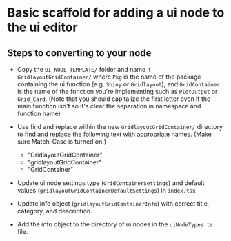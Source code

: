 # Basic scaffold for adding a ui node to the ui editor

## Steps to converting to your node

- Copy the `UI_NODE_TEMPLATE/` folder and name it `GridlayoutGridContainer/` where `Pkg` is the name of the package containing the ui function (e.g. `Shiny` or `Gridlayout`), and `GridContainer` is the name of the function you're implementing such as `PlotOutput` or `Grid_Card`. (Note that you should capitalize the first letter even if the main function isn't so it's clear the separation in namespace and function name)

- Use find and replace within the new `GridlayoutGridContainer/` directory to find and replace the following text with appropriate names. (Make sure Match-Case is turned on.)
  - "GridlayoutGridContainer"
  - "gridlayoutGridContainer"
  - "GridContainer"
- Update ui node settings type (`GridContainerSettings`) and default values (`gridlayoutGridContainerDefaultSettings`) in `index.tsx`
- Update info object (`gridlayoutGridContainerInfo`) with correct title, category, and description.
- Add the info object to the directory of ui nodes in the `uiNodeTypes.ts` file.
